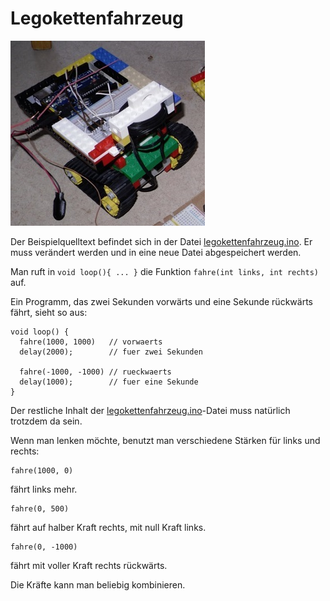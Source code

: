 Legokettenfahrzeug
==================

![](legokettenfahrzeug.jpg)

Der Beispielquelltext befindet sich in der Datei [legokettenfahrzeug.ino](legokettenfahrzeug.ino). Er muss verändert werden und in eine neue Datei abgespeichert werden.


Man ruft in `void loop(){ ... }` die Funktion `fahre(int links, int rechts)` auf. 

Ein Programm, das zwei Sekunden vorwärts und eine Sekunde rückwärts fährt, sieht so aus: 

    void loop() {
      fahre(1000, 1000)   // vorwaerts
      delay(2000);        // fuer zwei Sekunden
    
      fahre(-1000, -1000) // rueckwaerts
      delay(1000);        // fuer eine Sekunde
    }

Der restliche Inhalt der [legokettenfahrzeug.ino](legokettenfahrzeug.ino)-Datei muss natürlich trotzdem da sein.

Wenn man lenken möchte, benutzt man verschiedene Stärken für links und rechts:

    fahre(1000, 0)

fährt links mehr.

    fahre(0, 500)

fährt auf halber Kraft rechts, mit null Kraft links.

    fahre(0, -1000)

fährt mit voller Kraft rechts rückwärts.

Die Kräfte kann man beliebig kombinieren. 

